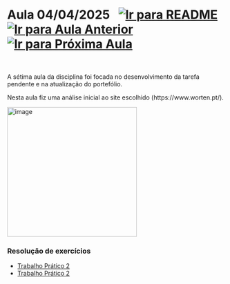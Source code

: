 # Aula 04/04/2025 &nbsp; [![Ir para README](https://img.shields.io/badge/Indice-Verde?style=for-the-badge)](../README.md#indice) &nbsp; [![Ir para Aula Anterior](https://img.shields.io/badge/Anterior-Aula%206-007ACC?style=for-the-badge)](../aulas/28-03-2025.md) [![Ir para Próxima Aula](https://img.shields.io/badge/Próxima-Aula%208-007ACC?style=for-the-badge)](../aulas/02-05-2025.md)

<br>

<p>  
A sétima aula da disciplina foi focada no desenvolvimento da tarefa pendente e na atualização do portefólio.  
</p>

<p>  
Nesta aula fiz uma análise inicial ao site escolhido (https://www.worten.pt/).
</p>


<img src="https://github.com/user-attachments/assets/73b0799f-690f-4c84-961e-c1d5aa426c16" alt="image" width="300"/>

### Resolução de exercícios

- [Trabalho Prático 2](../fichas/trabalho_pratico_2.pdf)
- [Trabalho Prático 2](../fichas/trabalho_pratico_2_apresentacao.pdf)
